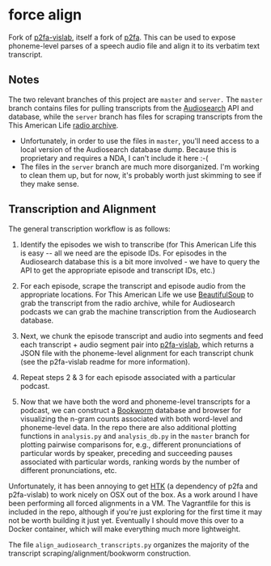 force align
============
Fork of [p2fa-vislab](https://github.com/ucbvislab/p2fa-vislab), itself a fork of [p2fa](http://www.ling.upenn.edu/phonetics/p2fa/). This can be used to expose phoneme-level parses of a speech audio file and align it to its verbatim text transcript.

## Notes
The two relevant branches of this project are `master` and `server.` The `master` branch contains files for pulling transcripts from the [Audiosearch](https://www.audiosear.ch/) API and database, while the `server` branch has files for scraping transcripts from the This American Life [radio archive](http://www.thisamericanlife.org/radio-archives).
- Unfortunately, in order to use the files in `master`, you'll need access to a local version of the Audiosearch database dump. Because this is proprietary and requires a NDA, I can't include it here :-(
- The files in the `server` branch are much more disorganized. I'm working to clean them up, but for now, it's probably worth just skimming to see if they make sense.

## Transcription and Alignment
The general transcription workflow is as follows:

1. Identify the episodes we wish to transcribe (for This American Life this is easy -- all we need are the episode IDs. For episodes in the Audiosearch database this is a bit more involved - we have to query the API to get the appropriate episode and transcript IDs, etc.)

2. For each episode, scrape the transcript and episode audio from the appropriate locations. For This American Life we use [BeautifulSoup](http://www.crummy.com/software/BeautifulSoup/) to grab the transcript from the radio archive, while for Audiosearch podcasts we can grab the machine transcription from the Audiosearch database.

3. Next, we chunk the episode transcript and audio into segments and feed each transcript + audio segment pair into [p2fa-vislab](https://github.com/ucbvislab/p2fa-vislab), which returns a JSON file with the phoneme-level alignment for each transcript chunk (see the p2fa-vislab readme for more information).

4. Repeat steps 2 & 3 for each episode associated with a particular podcast.

5. Now that we have both the word and phoneme-level transcripts for a podcast, we can construct a [Bookworm](https://bookworm-project.github.io/Docs/) database and browser for visualizing the n-gram counts associated with both word-level and phoneme-level data. In the repo there are also additional plotting functions in `analysis.py` and `analysis_db.py` in the `master` branch for plotting pairwise comparisons for, e.g., different pronunciations of particular words by speaker, preceding and succeeding pauses associated with particular words, ranking words by the number of different pronunciations, etc.

Unfortunately, it has been annoying to get [HTK](http://htk.eng.cam.ac.uk/) (a dependency of p2fa and p2fa-vislab) to work nicely on OSX out of the box. As a work around I have been performing all forced alignments in a VM. The Vagrantfile for this is included in the repo, although if you're just exploring for the first time it may not be worth building it just yet. Eventually I should move this over to a Docker container, which will make everything much more lightweight.

The file `align_audiosearch_transcripts.py` organizes the majority of the transcript scraping/alignment/bookworm construction.

